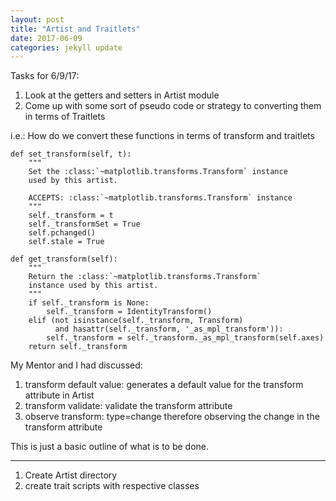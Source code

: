 ```yaml
---
layout: post
title: "Artist and Traitlets"
date: 2017-06-09
categories: jekyll update
---
```

Tasks for 6/9/17:
1. Look at the getters and setters in Artist module
2. Come up with some sort of pseudo code or strategy to converting them in terms of Traitlets

i.e.: How do we convert these functions in terms of transform and traitlets
~~~
def set_transform(self, t):
    """
    Set the :class:`~matplotlib.transforms.Transform` instance
    used by this artist.

    ACCEPTS: :class:`~matplotlib.transforms.Transform` instance
    """
    self._transform = t
    self._transformSet = True
    self.pchanged()
    self.stale = True

def get_transform(self):
    """
    Return the :class:`~matplotlib.transforms.Transform`
    instance used by this artist.
    """
    if self._transform is None:
        self._transform = IdentityTransform()
    elif (not isinstance(self._transform, Transform)
          and hasattr(self._transform, '_as_mpl_transform')):
        self._transform = self._transform._as_mpl_transform(self.axes)
    return self._transform
~~~

My Mentor and I had discussed:
1. transform default value: generates a default value for the transform attribute in Artist
2. transform validate: validate the transform attribute
3. observe transform: type=change therefore observing the change in the transform attribute

This is just a basic outline of what is to be done.

_________________________________________________________________________

1. Create Artist directory
2. create trait scripts with respective classes
